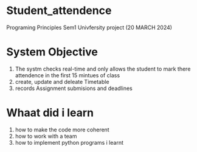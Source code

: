 # Student_attendence
Programing Principles Sem1 Univfersity project (20 MARCH 2024)

# System Objective
1. The systm checks real-time and only allows the student to mark there attendence in the first 15 mintues of class 
2. create, update and deleate Timetable
3. records Assignment submisions and deadlines




# Whaat did i learn 
1. how to make the code more coherent
2. how to work with a team
3. how to implement python programs i learnt 
